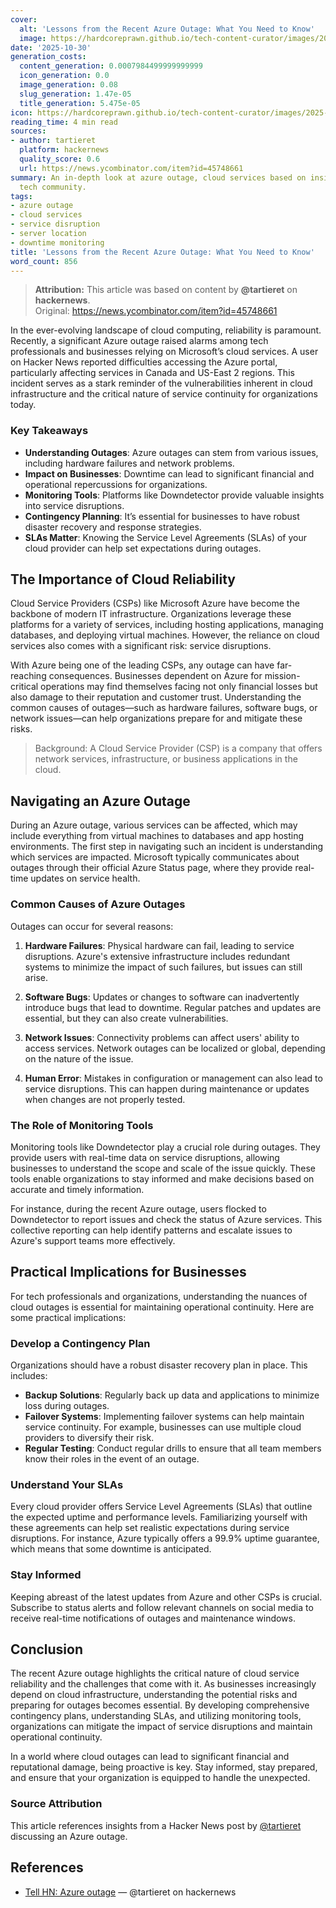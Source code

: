 ```yaml
---
cover:
  alt: 'Lessons from the Recent Azure Outage: What You Need to Know'
  image: https://hardcoreprawn.github.io/tech-content-curator/images/2025-10-30-azure-outage-lessons.png
date: '2025-10-30'
generation_costs:
  content_generation: 0.0007984499999999999
  icon_generation: 0.0
  image_generation: 0.08
  slug_generation: 1.47e-05
  title_generation: 5.475e-05
icon: https://hardcoreprawn.github.io/tech-content-curator/images/2025-10-30-azure-outage-lessons-icon.png
reading_time: 4 min read
sources:
- author: tartieret
  platform: hackernews
  quality_score: 0.6
  url: https://news.ycombinator.com/item?id=45748661
summary: An in-depth look at azure outage, cloud services based on insights from the
  tech community.
tags:
- azure outage
- cloud services
- service disruption
- server location
- downtime monitoring
title: 'Lessons from the Recent Azure Outage: What You Need to Know'
word_count: 856
---
```


> **Attribution:** This article was based on content by **@tartieret** on **hackernews**.  
> Original: https://news.ycombinator.com/item?id=45748661

In the ever-evolving landscape of cloud computing, reliability is paramount. Recently, a significant Azure outage raised alarms among tech professionals and businesses relying on Microsoft’s cloud services. A user on Hacker News reported difficulties accessing the Azure portal, particularly affecting services in Canada and US-East 2 regions. This incident serves as a stark reminder of the vulnerabilities inherent in cloud infrastructure and the critical nature of service continuity for organizations today.

### Key Takeaways
- **Understanding Outages**: Azure outages can stem from various issues, including hardware failures and network problems.
- **Impact on Businesses**: Downtime can lead to significant financial and operational repercussions for organizations.
- **Monitoring Tools**: Platforms like Downdetector provide valuable insights into service disruptions.
- **Contingency Planning**: It’s essential for businesses to have robust disaster recovery and response strategies.
- **SLAs Matter**: Knowing the Service Level Agreements (SLAs) of your cloud provider can help set expectations during outages.

## The Importance of Cloud Reliability

Cloud Service Providers (CSPs) like Microsoft Azure have become the backbone of modern IT infrastructure. Organizations leverage these platforms for a variety of services, including hosting applications, managing databases, and deploying virtual machines. However, the reliance on cloud services also comes with a significant risk: service disruptions.

With Azure being one of the leading CSPs, any outage can have far-reaching consequences. Businesses dependent on Azure for mission-critical operations may find themselves facing not only financial losses but also damage to their reputation and customer trust. Understanding the common causes of outages—such as hardware failures, software bugs, or network issues—can help organizations prepare for and mitigate these risks.

> Background: A Cloud Service Provider (CSP) is a company that offers network services, infrastructure, or business applications in the cloud.

## Navigating an Azure Outage

During an Azure outage, various services can be affected, which may include everything from virtual machines to databases and app hosting environments. The first step in navigating such an incident is understanding which services are impacted. Microsoft typically communicates about outages through their official Azure Status page, where they provide real-time updates on service health.

### Common Causes of Azure Outages

Outages can occur for several reasons:

1. **Hardware Failures**: Physical hardware can fail, leading to service disruptions. Azure's extensive infrastructure includes redundant systems to minimize the impact of such failures, but issues can still arise.
   
2. **Software Bugs**: Updates or changes to software can inadvertently introduce bugs that lead to downtime. Regular patches and updates are essential, but they can also create vulnerabilities.

3. **Network Issues**: Connectivity problems can affect users' ability to access services. Network outages can be localized or global, depending on the nature of the issue.

4. **Human Error**: Mistakes in configuration or management can also lead to service disruptions. This can happen during maintenance or updates when changes are not properly tested.

### The Role of Monitoring Tools

Monitoring tools like Downdetector play a crucial role during outages. They provide users with real-time data on service disruptions, allowing businesses to understand the scope and scale of the issue quickly. These tools enable organizations to stay informed and make decisions based on accurate and timely information.

For instance, during the recent Azure outage, users flocked to Downdetector to report issues and check the status of Azure services. This collective reporting can help identify patterns and escalate issues to Azure's support teams more effectively.

## Practical Implications for Businesses

For tech professionals and organizations, understanding the nuances of cloud outages is essential for maintaining operational continuity. Here are some practical implications:

### Develop a Contingency Plan

Organizations should have a robust disaster recovery plan in place. This includes:

- **Backup Solutions**: Regularly back up data and applications to minimize loss during outages.
- **Failover Systems**: Implementing failover systems can help maintain service continuity. For example, businesses can use multiple cloud providers to diversify their risk.
- **Regular Testing**: Conduct regular drills to ensure that all team members know their roles in the event of an outage.

### Understand Your SLAs

Every cloud provider offers Service Level Agreements (SLAs) that outline the expected uptime and performance levels. Familiarizing yourself with these agreements can help set realistic expectations during service disruptions. For instance, Azure typically offers a 99.9% uptime guarantee, which means that some downtime is anticipated.

### Stay Informed

Keeping abreast of the latest updates from Azure and other CSPs is crucial. Subscribe to status alerts and follow relevant channels on social media to receive real-time notifications of outages and maintenance windows.

## Conclusion

The recent Azure outage highlights the critical nature of cloud service reliability and the challenges that come with it. As businesses increasingly depend on cloud infrastructure, understanding the potential risks and preparing for outages becomes essential. By developing comprehensive contingency plans, understanding SLAs, and utilizing monitoring tools, organizations can mitigate the impact of service disruptions and maintain operational continuity.

In a world where cloud outages can lead to significant financial and reputational damage, being proactive is key. Stay informed, stay prepared, and ensure that your organization is equipped to handle the unexpected.

### Source Attribution
This article references insights from a Hacker News post by [@tartieret](https://news.ycombinator.com/item?id=45748661) discussing an Azure outage.

## References

- [Tell HN: Azure outage](https://news.ycombinator.com/item?id=45748661) — @tartieret on hackernews
